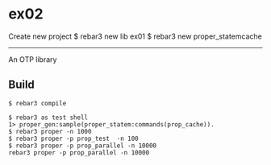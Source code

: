 ex02
=====

Create new project
    $ rebar3 new lib ex01
	$ ​rebar3​ ​new​ ​proper_statem​ ​cache
	
-----

An OTP library

Build
-----

    $ rebar3 compile

	$ rebar3 as test shell
	1> proper_gen:sample(proper_statem:commands(prop_cache)).
	$ ​rebar3​ ​proper​ ​-n​ ​1000
	​$ rebar3 proper -p prop_test  -n 100
	​$ rebar3 proper -p prop_parallel -n 10000
	rebar3 proper -p prop_parallel -n 10000